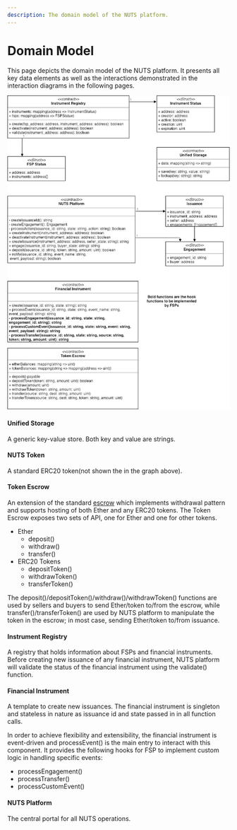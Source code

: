 ```yaml
---
description: The domain model of the NUTS platform.
---
```


# Domain Model

This page depicts the domain model of the NUTS platform. It presents all key data elements as well as the interactions demonstrated in the interaction diagrams in the following pages.

![](../.gitbook/assets/nuts-design-diagrams-domain-model.jpg)

#### Unified Storage

A generic key-value store. Both key and value are strings.

#### NUTS Token

A standard ERC20 token\(not shown the in the graph above\).

#### Token Escrow

An extension of the standard [escrow](https://github.com/OpenZeppelin/openzeppelin-solidity/blob/master/contracts/payment/escrow/Escrow.sol) which implements withdrawal pattern and supports hosting of both Ether and any ERC20 tokens. The Token Escrow exposes two sets of API, one for Ether and one for other tokens.

* Ether
  * deposit\(\)
  * withdraw\(\)
  * transfer\(\)
* ERC20 Tokens
  * depositToken\(\)
  * withdrawToken\(\)
  * transferToken\(\)

The deposit\(\)/depositToken\(\)/withdraw\(\)/withdrawToken\(\) functions are used by sellers and buyers to send Ether/token to/from the escrow, while transfer\(\)/transferToken\(\) are used by NUTS platform to manipulate the token in the escrow; in most case, sending Ether/token to/from issuance.

#### Instrument Registry

A registry that holds information about FSPs and financial instruments. Before creating new issuance of any financial instrument, NUTS platform will validate the status of the financial instrument using the validate\(\) function.

#### Financial Instrument

A template to create new issuances. The financial instrument is singleton and stateless in nature as issuance id and state passed in in all function calls.

In order to achieve flexibility and extensibility,  the financial instrument is event-driven and processEvent\(\) is the main entry to interact with this component. It provides the following hooks for FSP to implement custom logic in handling specific events:

* processEngagement\(\)
* processTransfer\(\)
* processCustomEvent\(\)

#### NUTS Platform

The central portal for all NUTS operations.

